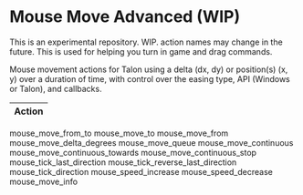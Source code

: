 # Mouse Move Advanced (WIP)

This is an experimental repository. WIP. action names may change in the future. This is used for helping you turn in game and drag commands.

Mouse movement actions for Talon using a delta (dx, dy) or position(s) (x, y) over a duration of time, with control over the easing type, API (Windows or Talon), and callbacks.

| **Action** |
|------------|
mouse_move_from_to
mouse_move_to
mouse_move_from
mouse_move_delta_degrees
mouse_move_queue
mouse_move_continuous
mouse_move_continuous_towards
mouse_move_continuous_stop
mouse_tick_last_direction
mouse_tick_reverse_last_direction
mouse_tick_direction
mouse_speed_increase
mouse_speed_decrease
mouse_move_info